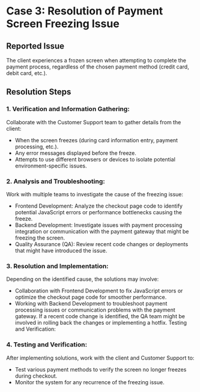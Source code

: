 # Case 3: Resolution of Payment Screen Freezing Issue

## Reported Issue

The client experiences a frozen screen when attempting to complete the payment process, regardless of the chosen payment method (credit card, debit card, etc.).

## Resolution Steps
### 1. Verification and Information Gathering:

Collaborate with the Customer Support team to gather details from the client:
- When the screen freezes (during card information entry, payment processing, etc.).
- Any error messages displayed before the freeze.
- Attempts to use different browsers or devices to isolate potential environment-specific issues.

### 2. Analysis and Troubleshooting:

Work with multiple teams to investigate the cause of the freezing issue:
- Frontend Development: Analyze the checkout page code to identify potential JavaScript errors or performance bottlenecks causing the freeze.
- Backend Development: Investigate issues with payment processing integration or communication with the payment gateway that might be freezing the screen.
- Quality Assurance (QA): Review recent code changes or deployments that might have introduced the issue.

### 3. Resolution and Implementation:

Depending on the identified cause, the solutions may involve:
- Collaboration with Frontend Development to fix JavaScript errors or optimize the checkout page code for smoother performance.
- Working with Backend Development to troubleshoot payment processing issues or communication problems with the payment gateway.
If a recent code change is identified, the QA team might be involved in rolling back the changes or implementing a hotfix.
Testing and Verification:

### 4. Testing and Verification:
After implementing solutions, work with the client and Customer Support to:
- Test various payment methods to verify the screen no longer freezes during checkout.
- Monitor the system for any recurrence of the freezing issue.